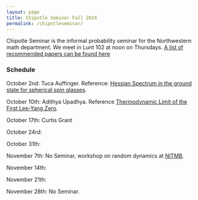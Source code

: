 ```yaml
---
layout: page
title: Chipotle Seminar Fall 2024
permalink: /chipotleseminar/
---
```


Chipotle Seminar is the informal probability seminar for the Northwestern math department. We meet in Lunt 102 at noon on Thursdays. 
[A list of recommended papers can be found here](https://drive.google.com/drive/folders/1SgrFx4xFzsO_y8zJdIfwm8mqUqwhj9FA?usp=sharing)

### Schedule 

October 2nd: Tuca Auffinger. Reference: [Hessian Spectrum in the ground state for spherical spin glasses](https://arxiv.org/abs/2409.15728). 

October 10th: Adithya Upadhya. Reference [Thermodynamic Limit of the First Lee-Yang Zero](https://arxiv.org/abs/2210.03602).

October 17th: Curtis Grant 

October 24rd: 

October 31th: 

November 7th: No Seminar, workshop on random dynamics at [NITMB](https://www.nitmb.org/random-dynamical-systems). 

November 14th: 

November 21th: 

November 28th: No Seminar. 
